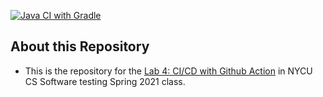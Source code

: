 [![Java CI with Gradle](https://github.com/Yunyung/st_nycu_lab4_0856167/actions/workflows/gradle.yml/badge.svg)](https://github.com/Yunyung/st_nycu_lab4_0856167/actions/workflows/gradle.yml)


## About this Repository
* This is the repository for the [Lab 4: CI/CD with Github Action](https://drive.google.com/file/d/1PAZYSFuAbSUWNs3LDwnZgm5eDWj9p8Vt/view) in NYCU CS Software testing Spring 2021 class.
